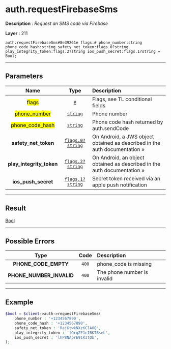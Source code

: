# auth.requestFirebaseSms

**Description** : *Request an SMS code via Firebase*

**Layer** : 211

```tl
auth.requestFirebaseSms#8e39261e flags:# phone_number:string phone_code_hash:string safety_net_token:flags.0?string play_integrity_token:flags.2?string ios_push_secret:flags.1?string = Bool;
```

---

## Parameters

| Name | Type | Description |
| :---: | :---: | :--- |
| <mark>flags</mark> | [`#`](type/#) | Flags, see TL conditional fields |
| <mark>phone_number</mark> | [`string`](type/string) | Phone number |
| <mark>phone_code_hash</mark> | [`string`](type/string) | Phone code hash returned by auth.sendCode |
| **safety_net_token** | [`flags.0?string`](type/string) | On Android, a JWS object obtained as described in the auth documentation » |
| **play_integrity_token** | [`flags.2?string`](type/string) | On Android, an object obtained as described in the auth documentation » |
| **ios_push_secret** | [`flags.1?string`](type/string) | Secret token received via an apple push notification |

---

## Result

[Bool](type/Bool)

---

## Possible Errors

| Type | Code | Description |
| :---: | :---: | :--- |
| **PHONE_CODE_EMPTY** | `400` | phone_code is missing |
| **PHONE_NUMBER_INVALID** | `400` | The phone number is invalid |

---

## Example

```php
$bool = $client->auth->requestFirebaseSms(
	phone_number : '+1234567890',
	phone_code_hash : '+1234567890',
	safety_net_token : 'RajGtwkNXzKClAOQ',
	play_integrity_token : 'fQrqZF1cIBKT6seL',
	ios_push_secret : 'lhP8NAprE91KItOb',
);
```